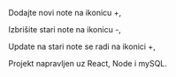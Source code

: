 Dodajte novi note na ikonicu +,

Izbrišite stari note na ikonicu -,

Update na stari note se radi na ikonici +,

Projekt napravljen uz React, Node i mySQL.